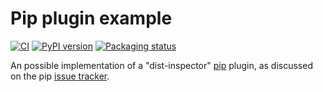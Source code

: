 # Pip plugin example

<!--- BADGES: START --->
[![CI](https://github.com/facutuesca/pip-plugin-example/actions/workflows/tests.yml/badge.svg)](https://github.com/facutuesca/pip-plugin-example/actions/workflows/tests.yml)
[![PyPI version](https://badge.fury.io/py/pip-plugin-example.svg)](https://pypi.org/project/pip-plugin-example)
[![Packaging status](https://repology.org/badge/tiny-repos/python:pip-plugin-example.svg)](https://repology.org/project/python:pip-plugin-example/versions)
<!--- BADGES: END --->

An possible implementation of a "dist-inspector"
[pip](https://pypi.org/project/pip/) plugin, as discussed on the pip
[issue tracker](https://github.com/pypa/pip/issues/12766).
